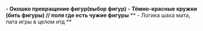 **- Окошко превращение фигур(выбор фигур)**
**- Тёмно-красные кружки (бить фигуры) // поля где есть чужие фигуры**
** - Логика шаха мата, пата игры в целом итд **
